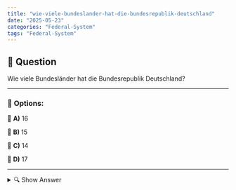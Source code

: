 ```yaml
---
title: "wie-viele-bundeslander-hat-die-bundesrepublik-deutschland"
date: "2025-05-23"
categories: "Federal-System"
tags: "Federal-System"
---
```


## 📌 **Question**

Wie viele Bundesländer hat die Bundesrepublik Deutschland?



---

### 📝 **Options:**

🔘 **A)** 16

🔘 **B)** 15

🔘 **C)** 14

🔘 **D)** 17

---

<details>
  <summary>🔍 Show Answer</summary>

  <p>
💡  <b>Correct Answer:</b>  a
  </p>
  <p>
    📖<b>Explanation:</b>
    Die Bundesrepublik Deutschland ist ein föderaler Staat, der aus mehreren Bundesländern besteht. Jedes Bundesland hat eigene politische Strukturen und Kulturen, trägt jedoch zur Einheit des Staates bei. Seit der Wiedervereinigung Deutschlands im Jahr 1990, bei der die DDR und die BRD zusammenkamen, hat sich die Anzahl der Bundesländer auf ein bestimmtes Maß stabilisiert. Das Verständnis der Anzahl der Bundesländer ist wichtig, um die föderale Struktur Deutschlands und die Verteilung von Kompetenzen und Verantwortlichkeiten innerhalb des Staates zu verstehen. Diese Frage prüft grundlegendes geografisches Wissen über Deutschland.
  </p>
</details>
